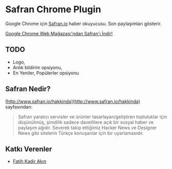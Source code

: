 # Safran Chrome Plugin

Google Chrome için [Safran.io](http://safran.io) haber okuyucusu. Son paylaşımları gösterir.

[Google Chrome Web Mağazası'ndan Safran'ı İndir!](https://chrome.google.com/webstore/detail/safran/fmhiakdjchnnnkgokfhhfoamljmmchgf)

## TODO

- Logo,
- Anlık bildirim opsiyonu,
- En Yeniler, Popülerler opsiyonu

## Safran Nedir?

[http://www.safran.io/hakkinda](http://www.safran.io/hakkinda) sayfasından:

> Safran yaratıcı servisler ve ürünler tasarlayan/geliştiren topluluklar için düşünülmüş, şimdilik sadece davetlilere açık bir sosyal haber ve paylaşım ağıdır. Severek takip ettiğimiz Hacker News ve Designer News gibi sitelerin Türkçe konuşanlar için bir uyarlamasıdır.

## Katkı Verenler

- [Fatih Kadir Akın](http://github.com/f)
